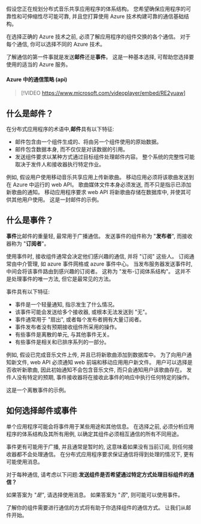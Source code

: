 假设您正在规划分布式音乐共享应用程序的体系结构。 您希望确保应用程序的可靠性和可伸缩性尽可能可靠, 并且您打算使用 Azure 技术构建可靠的通信基础结构。

在选择正确的 Azure 技术之前, 必须了解应用程序的组件交换的各个通信。 对于每个通信, 你可以选择不同的 Azure 技术。

了解通信的第一件事就是发送**邮件**还是**事件**。 这是一种基本选择, 可帮助您选择要使用的适当的 Azure 服务。

#### <a name="communication-strategies-in-azure-apis"></a>Azure 中的通信策略 (api)

> [!VIDEO https://www.microsoft.com/videoplayer/embed/RE2yuaw]

## <a name="what-is-a-message"></a>什么是邮件？
在分布式应用程序的术语中,**邮件**具有以下特征:

- 邮件包含由一个组件生成的、将由另一个组件使用的原始数据。
- 邮件包含数据本身, 而不仅仅是对该数据的引用。
- 发送组件要求以某种方式通过目标组件处理邮件内容。 整个系统的完整性可能取决于发件人和接收器执行特定作业。

例如, 假设用户使用移动音乐共享应用上传新歌曲。 移动应用必须将该歌曲发送到在 Azure 中运行的 web API。 歌曲媒体文件本身必须发送, 而不只是指示已添加新歌曲的通知。 移动应用程序要求 web API 将新歌曲存储在数据库中, 并使其可供其他用户使用。 这是一封邮件的示例。

## <a name="what-is-an-event"></a>什么是事件？

**事件**比邮件的重量轻, 最常用于广播通信。 发送事件的组件称为 "**发布者**", 而接收器称为 "**订阅者**"。

使用事件时, 接收组件通常会决定他们感兴趣的通信, 并将 "订阅" 这些人。 订阅通常由中介管理, 如 azure 事件网格或 azure 事件中心。 当发布服务器发送事件时, 中间会将该事件路由到感兴趣的订阅者。 这称为 "发布-订阅体系结构"。 这并不是处理事件的唯一方法, 但它是最常见的方法。

事件具有以下特征:

- 事件是一个轻量通知, 指示发生了什么情况。
- 该事件可能会发送给多个接收器, 或根本无法发送到 "无"。
- 事件通常用于 "扇出", 或者每个发布者拥有大量订阅者。
- 事件发布者没有预期接收组件所采用的操作。
- 有些事件是离散的单元, 与其他事件无关。 
- 有些事件是相关和已排序系列的一部分。  

例如, 假设已完成音乐文件上传, 并且已将新歌曲添加到数据库中。 为了向用户通知新文件, web API 必须通知 web 前端和移动应用用户新文件。 用户可以选择是否收听新歌曲, 因此初始通知不会包含音乐文件, 而只会通知用户该歌曲存在。 发件人没有特定的预期, 事件接收器将在接收此事件的响应中执行任何特定的操作。

这是一个离散事件的示例。

## <a name="how-to-choose-messages-or-events"></a>如何选择邮件或事件

单个应用程序可能会将事件用于某些用途和其他信息。 在选择之前, 必须分析应用程序的体系结构及其所有用例, 以确定其组件必须相互通信的所有不同用途。

事件更有可能用于广播, 并且通常是暂时的, 这意味着如果没有当前订阅, 则任何接收器都不会处理通信。 在分布式应用程序要求保证通信将得到处理的情况下, 更有可能使用消息。

对于每种通信, 请考虑以下问题:**发送组件是否希望通过特定方式处理目标组件的通信？**

如果答案为 _"是"_, 请选择使用消息。 如果答案为 "_否_", 则可能可以使用事件。

了解你的组件需要进行通信的方式将有助于你选择组件的通信方式。 让我们从邮件开始。